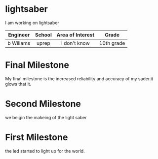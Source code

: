 ﻿# lightsaber
I am working on lightsaber

| **Engineer** | **School** | **Area of Interest** | **Grade** |
|:--:|:--:|:--:|:--:|
| b Wiliams|uprep| i don't know | 10th grade|


  
# Final Milestone
My final milestone is the increased reliability and accuracy of my sader.it glows that it.


# Second Milestone
we beigin the makeing of the light saber


# First Milestone
  
the led started to light up for the world.
